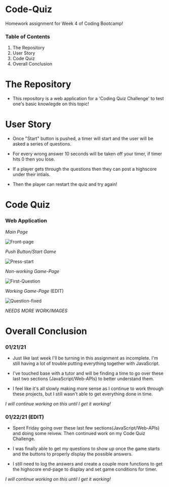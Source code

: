 # Code-Quiz

Homework assignment for Week 4 of Coding Bootcamp!

### Table of Contents 

1) The Repository
2) User Story
3) Code Quiz
4) Overall Conclusion

# The Repository

- This repository is a web application for a 'Coding Quiz Challenge' to test one's basic knowlegde on this topic!

# User Story

- Once "Start" button is pushed, a timer will start and the user will be asked a series of questions. 

- For every wrong answer 10 seconds will be taken off your timer, if timer hits 0 then you lose.

- If a player gets through the questions then they can post a highscore under their intials. 

- Then the player can restart the quiz and try again!

# Code Quiz

### Web Application

*Main Page*

![Front-page](https://user-images.githubusercontent.com/73864182/105461199-c274db80-5c41-11eb-96e4-3a1ddb499adc.png)

*Push Button/Start Game*

![Press-start](https://user-images.githubusercontent.com/73864182/105461301-e20c0400-5c41-11eb-9b45-55b092307e62.png)

*Non-working Game-Page*

![First-Question](https://user-images.githubusercontent.com/73864182/105461372-fa7c1e80-5c41-11eb-8fe3-14a4165cefdc.png)

*Working Game-Page* (EDIT)

![Question-fixed](https://user-images.githubusercontent.com/73864182/105574372-f838c380-5d18-11eb-8cd3-1faf68a1fd34.png)

*NEEDS MORE WORK/IMAGES*

# Overall Conclusion

### 01/21/21

- Just like last week I'll be turning in this assignment as incomplete. I'm still having a lot of trouble putting everything together with JavaScript. 

- I've touched base with a tutor and will be finding a time to go over these last two sections (JavaScript/Web-APIs) to better understand them. 

- I feel like it's all slowly making more sense as I continue to work through these projects, but I still wasn't able to get everything done in time. 

*I will continue working on this until I get it working!*

### 01/22/21 (EDIT)

- Spent Friday going over these last few sections(JavaScript/Web-APIs) and doing some reivew. Then continued work on my Code Quiz Challenge. 

- I was finally able to get my questions to show up once the game starts and the buttons to properly display the possible answers. 

- I still need to log the answers and create a couple more functions to get the highscore end-page to display and set game conditions for timer. 

*I will continue working on this until I get it working!*